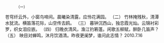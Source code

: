          （一）
苍穹纤云外，小窗鸟啼间。晨曦染清露，应怜花满园。
         （二）
竹林掩残秋，清潭水犹流。横笛落花际，山空传去鸥。
         （三）
暮钟沉西山，独恋霞光灿。云锦衬彩罗，织女泪应嵌。
         （四）
归晚衣清风，渔江钓箬蓬。闲歌五柳赋，醉卧几笛声？
         （五）
映目对蝉鸣，沐月饮酒清。昨夜更阑梦，谁问此志情？
                                                                             2010.7.16
